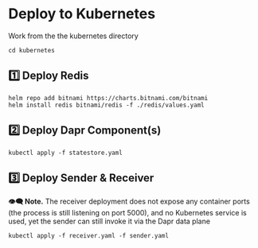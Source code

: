 # Deploy to Kubernetes

Work from the the kubernetes directory
```
cd kubernetes
```

## 1️⃣ Deploy Redis
```
helm repo add bitnami https://charts.bitnami.com/bitnami
helm install redis bitnami/redis -f ./redis/values.yaml
```

## 2️⃣ Deploy Dapr Component(s)
```
kubectl apply -f statestore.yaml
```

## 3️⃣ Deploy Sender & Receiver

**👁‍🗨 Note.** The receiver deployment does not expose any container ports (the process is still listening on port 5000), and no Kubernetes service is used, yet the sender can still invoke it via the Dapr data plane

```
kubectl apply -f receiver.yaml -f sender.yaml
```